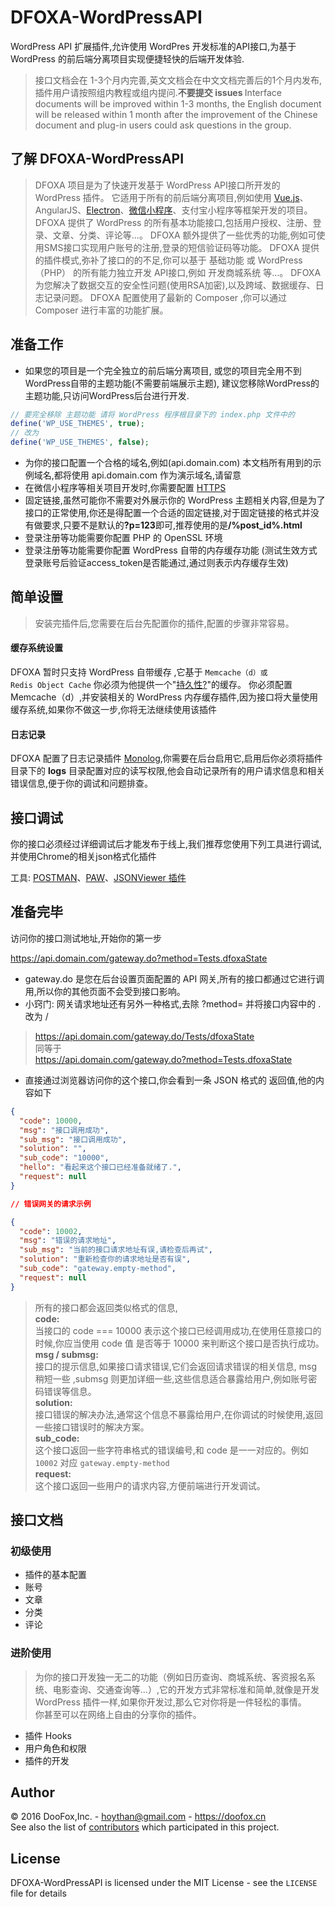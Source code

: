DFOXA-WordPressAPI
====================
WordPress API 扩展插件,允许使用 WordPres 开发标准的API接口,为基于 WordPress 的前后端分离项目实现便捷轻快的后端开发体验.


> 接口文档会在 1-3个月内完善,英文文档会在中文文档完善后的1个月内发布,插件用户请按照组内教程或组内提问.<b>不要提交 issues </b>
> Interface documents will be improved within 1-3 months, the English document will be released within 1 month after the improvement of the Chinese document and plug-in users could ask questions in the group.

## 了解 DFOXA-WordPressAPI


>DFOXA 项目是为了快速开发基于 WordPress API接口所开发的 WordPress 插件。
>它适用于所有的前后端分离项目,例如使用 [Vue.js](https://vuejs.org)、AngularJS、[Electron](http://electron.atom.io)、[微信小程序](https://mp.weixin.qq.com/debug/wxadoc/introduction/)、支付宝小程序等框架开发的项目。
>DFOXA 提供了 WordPress 的所有基本功能接口,包括用户授权、注册、登录、文章、分类、评论等...。
>DFOXA 额外提供了一些优秀的功能,例如可使用SMS接口实现用户账号的注册,登录的短信验证码等功能。
>DFOXA 提供的插件模式,弥补了接口的的不足,你可以基于 基础功能 或 WordPress（PHP） 的所有能力独立开发 API接口,例如 开发商城系统 等...。
>DFOXA 为您解决了数据交互的安全性问题(使用RSA加密),以及跨域、数据缓存、日志记录问题。
>DFOXA 配置使用了最新的 Composer ,你可以通过 Composer 进行丰富的功能扩展。

## 准备工作
* 如果您的项目是一个完全独立的前后端分离项目,
    或您的项目完全用不到WordPress自带的主题功能(不需要前端展示主题),
    建议您移除WordPress的主题功能,只访问WordPress后台进行开发.
 
 ```php
 // 要完全移除 主题功能 请将 WordPress 程序根目录下的 index.php 文件中的
 define('WP_USE_THEMES', true);
 // 改为
 define('WP_USE_THEMES', false);
 ```
* 为你的接口配置一个合格的域名,例如(api.domain.com) 本文档所有用到的示例域名,都将使用 api.domain.com 作为演示域名,请留意
* 在微信小程序等相关项目开发时,你需要配置 [HTTPS](https://www.vpser.net/build/letsencrypt-certbot.html)
* 固定链接,虽然可能你不需要对外展示你的 WordPress 主题相关内容,但是为了接口的正常使用,你还是得配置一个合适的固定链接,对于固定链接的格式并没有做要求,只要不是默认的<b>?p=123</b>即可,推荐使用的是<b>/%post_id%.html</b>
* 登录注册等功能需要你配置 PHP 的 OpenSSL 环境
* 登录注册等功能需要你配置 WordPress 自带的内存缓存功能 (测试生效方式 登录账号后验证access_token是否能通过,通过则表示内存缓存生效)

## 简单设置
> 安装完插件后,您需要在后台先配置你的插件,配置的步骤非常容易。

#### 缓存系统设置

DFOXA 暂时只支持 WordPress 自带缓存 ,它基于 <code>Memcache（d）或 Redis Object Cache</code>
你必须为他提供一个"[持久性](https://codex.wordpress.org/Class_Reference/WP_Object_Cache#Persistent_Caching)[?](https://wordpress.stackexchange.com/questions/48643/how-wp-cache-is-supposed-to-work-and-does-it-help-with-performance)"的缓存。
你必须配置 Memcache（d）,并安装相关的 WordPress 内存缓存插件,因为接口将大量使用缓存系统,如果你不做这一步,你将无法继续使用该插件

#### 日志记录

DFOXA 配置了日志记录插件 [Monolog](https://github.com/Seldaek/monolog),你需要在后台启用它,启用后你必须将插件目录下的 <b>logs</b> 目录配置对应的读写权限,他会自动记录所有的用户请求信息和相关错误信息,便于你的调试和问题排查。

## 接口调试

你的接口必须经过详细调试后才能发布于线上,我们推荐您使用下列工具进行调试,并使用Chrome的相关json格式化插件

工具: [POSTMAN](https://www.getpostman.com/apps)、[PAW](https://paw.cloud)、[JSONViewer 插件](https://github.com/tulios/json-viewer)

## 准备完毕

访问你的接口测试地址,开始你的第一步

https://api.domain.com/gateway.do?method=Tests.dfoxaState

* gateway.do 是您在后台设置页面配置的 API 网关,所有的接口都通过它进行调用,所以你的其他页面不会受到接口影响。
* 小窍门: 网关请求地址还有另外一种格式,去除 ?method= 并将接口内容中的 . 改为 /

> https://api.domain.com/gateway.do/Tests/dfoxaState</br>
> 同等于</br>
> https://api.domain.com/gateway.do?method=Tests.dfoxaState

* 直接通过浏览器访问你的这个接口,你会看到一条 JSON 格式的 返回值,他的内容如下

```json
{
  "code": 10000,
  "msg": "接口调用成功",
  "sub_msg": "接口调用成功",
  "solution": "",
  "sub_code": "10000",
  "hello": "看起来这个接口已经准备就绪了.",
  "request": null
}

// 错误网关的请求示例

{
  "code": 10002,
  "msg": "错误的请求地址",
  "sub_msg": "当前的接口请求地址有误,请检查后再试",
  "solution": "重新检查你的请求地址是否有误",
  "sub_code": "gateway.empty-method",
  "request": null
}
```
> 所有的接口都会返回类似格式的信息,</br>
> <b>code:</b></br>当接口的 code === 10000 表示这个接口已经调用成功,在使用任意接口的时候,你应当使用 code 值 是否等于 10000 来判断这个接口是否执行成功。</br>
> <b>msg / submsg:</b></br>接口的提示信息,如果接口请求错误,它们会返回请求错误的相关信息, msg 稍短一些 ,submsg 则更加详细一些,这些信息适合暴露给用户,例如账号密码错误等信息。</br>
> <b>solution:</b></br>接口错误的解决办法,通常这个信息不暴露给用户,在你调试的时候使用,返回一些接口错误时的解决方案。</br>
> <b>sub_code:</b></br>这个接口返回一些字符串格式的错误编号,和 code 是一一对应的。例如 <code>10002</code> 对应 <code>gateway.empty-method</code></br>
> <b>request:</b></br>这个接口返回一些用户的请求内容,方便前端进行开发调试。

## 接口文档

### 初级使用

* 插件的基本配置
* 账号
* 文章
* 分类
* 评论

### 进阶使用

> 为你的接口开发独一无二的功能（例如日历查询、商城系统、客资报名系统、电影查询、交通查询等...）,它的开发方式非常标准和简单,就像是开发 WordPress 插件一样,如果你开发过,那么它对你将是一件轻松的事情。</br>
> 你甚至可以在网络上自由的分享你的插件。

* 插件 Hooks
* 用户角色和权限
* 插件的开发


## Author

&copy; 2016 DooFox,Inc. - hoythan@gmail.com - https://doofox.cn</br>
See also the list of [contributors](https://github.com/hoythan/DFOXA-WordPressAPI/blob/master/md/contributors.md) which participated in this project.

## License

DFOXA-WordPressAPI is licensed under the MIT License - see the <code>LICENSE</code> file for details